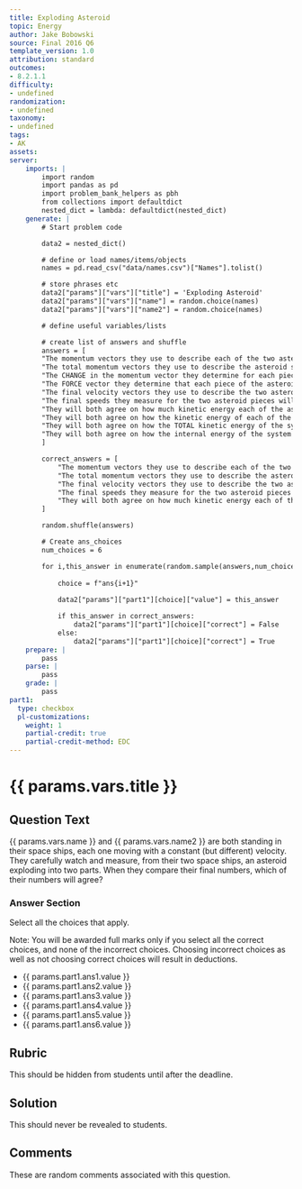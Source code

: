 ```yaml
---
title: Exploding Asteroid
topic: Energy
author: Jake Bobowski
source: Final 2016 Q6
template_version: 1.0
attribution: standard
outcomes:
- 8.2.1.1
difficulty:
- undefined
randomization:
- undefined
taxonomy:
- undefined
tags:
- AK
assets:
server: 
    imports: |
        import random
        import pandas as pd
        import problem_bank_helpers as pbh
        from collections import defaultdict
        nested_dict = lambda: defaultdict(nested_dict)
    generate: |
        # Start problem code

        data2 = nested_dict()

        # define or load names/items/objects
        names = pd.read_csv("data/names.csv")["Names"].tolist()

        # store phrases etc
        data2["params"]["vars"]["title"] = 'Exploding Asteroid'
        data2["params"]["vars"]["name"] = random.choice(names)
        data2["params"]["vars"]["name2"] = random.choice(names)

        # define useful variables/lists

        # create list of answers and shuffle
        answers = [
        "The momentum vectors they use to describe each of the two asteroid pieces will be the same.", 
        "The total momentum vectors they use to describe the asteroid system (both pieces) will be the same.", 
        "The CHANGE in the momentum vector they determine for each piece of the asteroid before and after the explosion will be the same.", 
        "The FORCE vector they determine that each piece of the asteroid felt during the explosion will be the same.", 
        "The final velocity vectors they use to describe the two asteroid pieces will be the same.", 
        "The final speeds they measure for the two asteroid pieces will be the same.", 
        "They will both agree on how much kinetic energy each of the asteroid pieces has.", 
        "They will both agree on how the kinetic energy of each of the pieces has changed.", 
        "They will both agree on how the TOTAL kinetic energy of the system has changed.", 
        "They will both agree on how the internal energy of the system has changed."
        ]

        correct_answers = [
            "The momentum vectors they use to describe each of the two asteroid pieces will be the same.", 
            "The total momentum vectors they use to describe the asteroid system (both pieces) will be the same.",
            "The final velocity vectors they use to describe the two asteroid pieces will be the same.",
            "The final speeds they measure for the two asteroid pieces will be the same.", 
            "They will both agree on how much kinetic energy each of the asteroid pieces has.", 
        ]

        random.shuffle(answers)

        # Create ans_choices
        num_choices = 6

        for i,this_answer in enumerate(random.sample(answers,num_choices)):
            
            choice = f"ans{i+1}"
            
            data2["params"]["part1"][choice]["value"] = this_answer

            if this_answer in correct_answers:
                data2["params"]["part1"][choice]["correct"] = False
            else:
                data2["params"]["part1"][choice]["correct"] = True
    prepare: |
        pass
    parse: |
        pass
    grade: |
        pass    
part1:
  type: checkbox
  pl-customizations:
    weight: 1
    partial-credit: true
    partial-credit-method: EDC
---
```

# {{ params.vars.title }}

## Question Text

{{ params.vars.name }} and {{ params.vars.name2 }} are both standing in their space ships, each one moving with a constant (but different) velocity. They carefully watch and measure, from their two space ships, an asteroid exploding into two parts. When they compare their final numbers, which of their numbers will agree?

### Answer Section

Select all the choices that apply.

Note: You will be awarded full marks only if you select all the correct choices, and none of the incorrect choices. Choosing incorrect choices as well as not choosing correct choices will result in deductions.

- {{ params.part1.ans1.value }} 
- {{ params.part1.ans2.value }} 
- {{ params.part1.ans3.value }} 
- {{ params.part1.ans4.value }} 
- {{ params.part1.ans5.value }} 
- {{ params.part1.ans6.value }}

## Rubric

This should be hidden from students until after the deadline.

## Solution

This should never be revealed to students.

## Comments

These are random comments associated with this question.
